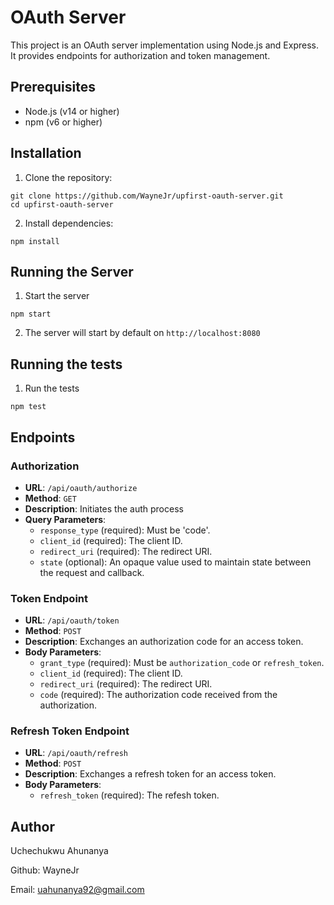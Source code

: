 # OAuth Server

This project is an OAuth server implementation using Node.js and Express. It provides endpoints for authorization and token management.

## Prerequisites

- Node.js (v14 or higher)
- npm (v6 or higher)

## Installation

1. Clone the repository:

```
git clone https://github.com/WayneJr/upfirst-oauth-server.git
cd upfirst-oauth-server
```

2. Install dependencies:

```
npm install
```

## Running the Server

1. Start the server

```
npm start
```

2. The server will start by default on `http://localhost:8080`

## Running the tests

1. Run the tests

```
npm test
```

## Endpoints

### Authorization

- **URL**: `/api/oauth/authorize`
- **Method**: `GET`
- **Description**: Initiates the auth process
- **Query Parameters**:
  - `response_type` (required): Must be 'code'.
  - `client_id` (required): The client ID.
  - `redirect_uri` (required): The redirect URI.
  - `state` (optional): An opaque value used to maintain state between the request and callback.

### Token Endpoint

- **URL**: `/api/oauth/token`
- **Method**: `POST`
- **Description**: Exchanges an authorization code for an access token.
- **Body Parameters**:
  - `grant_type` (required): Must be `authorization_code` or `refresh_token`.
  - `client_id` (required): The client ID.
  - `redirect_uri` (required): The redirect URI.
  - `code` (required): The authorization code received from the authorization.

### Refresh Token Endpoint

- **URL**: `/api/oauth/refresh`
- **Method**: `POST`
- **Description**: Exchanges a refresh token for an access token.
- **Body Parameters**:
  - `refresh_token` (required): The refesh token.

## Author

Uchechukwu Ahunanya

Github: WayneJr

Email: uahunanya92@gmail.com
